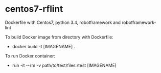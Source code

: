 # centos7-rflint
Dockerfile with Centos7, python 3.4, robotframework and robotframework-lint

To build Docker image from directory with Dockerfile:
- docker build -t [IMAGENAME] .

To run Docker container:
- run -it --rm -v path/to/test/files:/test [IMAGENAME]
